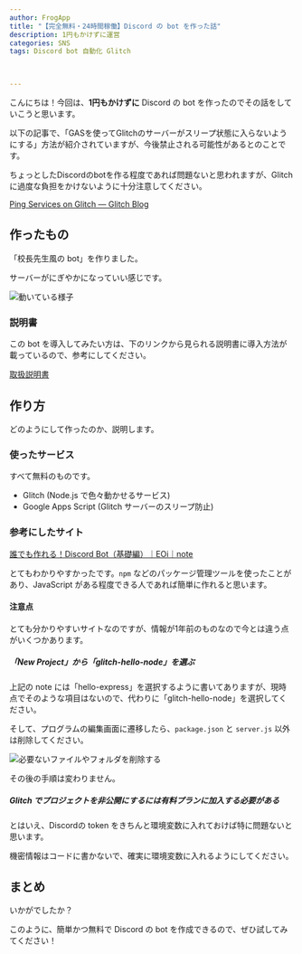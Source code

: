 ```yaml
---
author: FrogApp
title: "【完全無料・24時間稼働】Discord の bot を作った話"
description: 1円もかけずに運営
categories: SNS
tags: Discord bot 自動化 Glitch

 

---
```

こんにちは！今回は、**1円もかけずに** Discord の bot を作ったのでその話をしていこうと思います。

<div class="alert-card">

<div>

<p>以下の記事で、「GASを使ってGlitchのサーバーがスリープ状態に入らないようにする」方法が紹介されていますが、今後禁止される可能性があるとのことです。</p>

<p>ちょっとしたDiscordのbotを作る程度であれば問題ないと思われますが、Glitchに過度な負担をかけないように十分注意してください。</p>

<p><a href="https://blog.glitch.com/post/ping-services" target="_blank" rel="noopener noreferrer">Ping Services on Glitch — Glitch Blog</a></p>

</div>

</div>

## 作ったもの

「校長先生風の bot」を作りました。

サーバーがにぎやかになっていい感じです。

![動いている様子](https://user-images.githubusercontent.com/75155258/132112814-bbe4b7ab-eaea-4732-b9ed-66f0148ea31c.png)

### 説明書

この bot を導入してみたい方は、下のリンクから見られる説明書に導入方法が載っているので、参考にしてください。

<a href="https://gist.github.com/r-40021/b53cfa3c53f93b805cc53ea7b0eb0fe3" target="_blank" rel="noopener noreferrer">取扱説明書</a>

## 作り方

どのようにして作ったのか、説明します。

### 使ったサービス

すべて無料のものです。

* Glitch (Node.js で色々動かせるサービス)
* Google Apps Script (Glitch サーバーのスリープ防止)

### 参考にしたサイト

<a href="https://note.com/exteoi/n/nf1c37cb26c41" target="_blank" rel="noopener noreferrer">誰でも作れる！Discord Bot（基礎編）｜EOi｜note</a>

とてもわかりやすかったです。`npm` などのパッケージ管理ツールを使ったことがあり、JavaScript がある程度できる人であれば簡単に作れると思います。

#### 注意点

とても分かりやすいサイトなのですが、情報が1年前のものなので今とは違う点がいくつかあります。

##### 「New Project」から「glitch-hello-node」を選ぶ

上記の note には「hello-express」を選択するように書いてありますが、現時点でそのような項目はないので、代わりに「glitch-hello-node」を選択してください。

そして、プログラムの編集画面に遷移したら、`package.json` と `server.js` 以外は削除してください。

![必要ないファイルやフォルダを削除する](https://user-images.githubusercontent.com/75155258/132113095-b19a91d9-5963-4a24-bb63-3d71ffeedfc7.png)

その後の手順は変わりません。

##### Glitch でプロジェクトを非公開にするには有料プランに加入する必要がある

とはいえ、Discordの token をきちんと環境変数に入れておけば特に問題ないと思います。

機密情報はコードに書かないで、確実に環境変数に入れるようにしてください。

## まとめ

いかがでしたか？

このように、簡単かつ無料で Discord の bot を作成できるので、ぜひ試してみてください！
